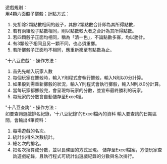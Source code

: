 遊戲規則：  
用4顆六面骰子擲骰；計點方式：
1.	先扣除2顆點數相同的骰子，其餘2顆點數合計即為其所得點數，
2.	若有兩組骰子點數相同，則以點數較大者之合計為其所得點數。
3.	若四顆骰子正面均相同，稱為「清一色」，不論點數多寡，均以勝計。
4.	有3顆骰子相同且另一顆不同，也必須重擲。
5.	若所擲骰子正面均不相同，應重新擲至有點數為止。


"十八豆遊戲" - 操作方法：
1.	首先先輸入玩家人數
2.	每個玩家在擲骰時，輸入Y則程式會執行擲骰，輸入N則以0分計算。
3.	如果骰到需重新擲骰的狀況，輸入Y則程式會執行擲骰，輸入N則以0分計算。
4.	當每玩家都擲骰完，會呈現每玩家的分數，並宣布最終勝利的玩家。
5.	每玩家的分數會自動儲存至Excel裡。


"十八豆查詢" - 操作方法：  
如要查詢遊戲排名紀錄，‘十八豆紀錄’的Excel檔內的資料
輸入要查詢的日期區間，會輸出4筆資料：
1.	每場遊戲的名次。
2.	統計出得名次數統計。
3.	總名次的排名。
4.	把名次換算成分數，並以長條圖的方式呈現。
儲存至Excel檔案，方便玩家查詢遊戲紀錄，且執行程式可統計出遊戲紀錄的分數與名次排行。
